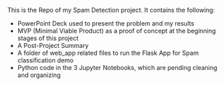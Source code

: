 This is the Repo of my Spam Detection project. It contains the following:

- PowerPoint Deck used to present the problem and my results 
- MVP (Minimal Viable Product) as a proof of concept at the beginning stages of this project 
- A Post-Project Summary
- A folder of web_app related files to run the Flask App for Spam classification demo
- Python code in the 3 Jupyter Notebooks, which are pending cleaning and organizing


